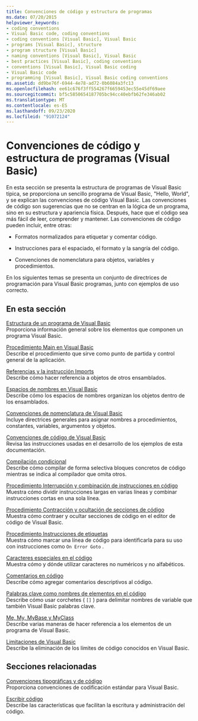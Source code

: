 ```yaml
---
title: Convenciones de código y estructura de programas
ms.date: 07/20/2015
helpviewer_keywords:
- coding conventions
- Visual Basic code, coding conventions
- coding conventions [Visual Basic], Visual Basic
- programs [Visual Basic], structure
- program structure [Visual Basic]
- naming conventions [Visual Basic], Visual Basic
- best practices [Visual Basic], coding conventions
- conventions [Visual Basic], Visual Basic coding
- Visual Basic code
- programming [Visual Basic], Visual Basic coding conventions
ms.assetid: dd9be76f-6944-4e78-ad72-0b6084a3fc13
ms.openlocfilehash: ee61c676f3ff554267f6659453ec55e45df69aee
ms.sourcegitcommit: bf5c5850654187705bc94cc40ebfb62fe346ab02
ms.translationtype: MT
ms.contentlocale: es-ES
ms.lasthandoff: 09/23/2020
ms.locfileid: "91072124"
---
```

# <a name="program-structure-and-code-conventions-visual-basic"></a>Convenciones de código y estructura de programas (Visual Basic)

En esta sección se presenta la estructura de programas de Visual Basic típica, se proporciona un sencillo programa de Visual Basic, "Hello, World", y se explican las convenciones de código Visual Basic. Las convenciones de código son sugerencias que no se centran en la lógica de un programa, sino en su estructura y apariencia física. Después, hace que el código sea más fácil de leer, comprender y mantener. Las convenciones de código pueden incluir, entre otras:  
  
- Formatos normalizados para etiquetar y comentar código.  
  
- Instrucciones para el espaciado, el formato y la sangría del código.  
  
- Convenciones de nomenclatura para objetos, variables y procedimientos.  
  
 En los siguientes temas se presenta un conjunto de directrices de programación para Visual Basic programas, junto con ejemplos de uso correcto.  
  
## <a name="in-this-section"></a>En esta sección  

 [Estructura de un programa de Visual Basic](structure-of-a-visual-basic-program.md)  
 Proporciona información general sobre los elementos que componen un programa Visual Basic.  
  
 [Procedimiento Main en Visual Basic](main-procedure.md)  
 Describe el procedimiento que sirve como punto de partida y control general de la aplicación.  
  
 [Referencias y la instrucción Imports](references-and-the-imports-statement.md)  
 Describe cómo hacer referencia a objetos de otros ensamblados.  
  
 [Espacios de nombres en Visual Basic](namespaces.md)  
 Describe cómo los espacios de nombres organizan los objetos dentro de los ensamblados.  
  
 [Convenciones de nomenclatura de Visual Basic](naming-conventions.md)  
 Incluye directrices generales para asignar nombres a procedimientos, constantes, variables, argumentos y objetos.  
  
 [Convenciones de código de Visual Basic](coding-conventions.md)  
 Revisa las instrucciones usadas en el desarrollo de los ejemplos de esta documentación.  
  
 [Compilación condicional](conditional-compilation.md)  
 Describe cómo compilar de forma selectiva bloques concretos de código mientras se indica al compilador que omita otros.  
  
 [Procedimiento Interrupción y combinación de instrucciones en código](how-to-break-and-combine-statements-in-code.md)  
 Muestra cómo dividir instrucciones largas en varias líneas y combinar instrucciones cortas en una sola línea.  
  
 [Procedimiento Contracción y ocultación de secciones de código](how-to-collapse-and-hide-sections-of-code.md)  
 Muestra cómo contraer y ocultar secciones de código en el editor de código de Visual Basic.  
  
 [Procedimiento Instrucciones de etiquetas](how-to-label-statements.md)  
 Muestra cómo marcar una línea de código para identificarla para su uso con instrucciones como `On Error Goto` .  
  
 [Caracteres especiales en el código](special-characters-in-code.md)  
 Muestra cómo y dónde utilizar caracteres no numéricos y no alfabéticos.  
  
 [Comentarios en código](comments-in-code.md)  
 Describe cómo agregar comentarios descriptivos al código.  
  
 [Palabras clave como nombres de elementos en el código](keywords-as-element-names-in-code.md)  
 Describe cómo usar corchetes ( `[]` ) para delimitar nombres de variable que también Visual Basic palabras clave.  
  
 [Me, My, MyBase y MyClass](me-my-mybase-and-myclass.md)  
 Describe varias maneras de hacer referencia a los elementos de un programa de Visual Basic.  
  
 [Limitaciones de Visual Basic](limitations.md)  
 Describe la eliminación de los límites de código conocidos en Visual Basic.  
  
## <a name="related-sections"></a>Secciones relacionadas  

 [Convenciones tipográficas y de código](../../language-reference/typographic-and-code-conventions.md)  
 Proporciona convenciones de codificación estándar para Visual Basic.  
  
 [Escribir código](/visualstudio/ide/writing-code-in-the-code-and-text-editor)  
 Describe las características que facilitan la escritura y administración del código.
